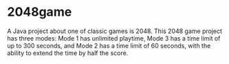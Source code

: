 # 2048game
A Java project about one of classic games is 2048. This 2048 game project has three modes: Mode 1 has unlimited playtime, Mode 3 has a time limit of up to 300 seconds, and Mode 2 has a time limit of 60 seconds, with the ability to extend the time by half the score.
